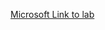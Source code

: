 [Microsoft Link to lab](https://microsoftlearning.github.io/AI-102-AIEngineer/Instructions/21-form-recognizer.html)
